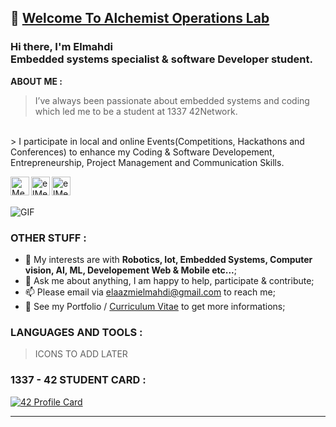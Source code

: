 ## 👋 [Welcome To Alchemist Operations Lab](https://github.com/Alcheemiist/Alcheemiist)

### Hi there, I'm Elmahdi <br> Embedded systems specialist & software Developer student.

**ABOUT ME :**

 > I’ve always been passionate about embedded systems and coding which led me to be a student at 1337 42Network.
 <br>
 > I participate in local and online Events(Competitions, Hackathons and Conferences) to enhance my Coding & Software Developement, Entrepreneurship, Project  Management and   Communication  Skills.


<a  href="https://www.linkedin.com/in/elmahdielaazmi/"><img  align="left"  alt="Mehdi's LinkdeIn"  width="30px"  src="https://cdn.jsdelivr.net/npm/simple-icons@v3/icons/linkedin.svg"/>
</a>

<a  href="https://www.instagram.com/elmahdielaazmi/">
<img  align="left"  alt="elMehdi's Instagram"  width="30px"  src="https://cdn.jsdelivr.net/npm/simple-icons@v3/icons/instagram.svg"  />
</a>

<a  href="https://www.facebook.com/elmahdielaazmi">
<img  align="left"  alt="elMehdi's facebook"  width="30px"  src="https://cdn.jsdelivr.net/npm/simple-icons@v3/icons/facebook.svg"  />
</a>

<br>
<br>

<img  align="center
"  alt="GIF"  src="https://i.pinimg.com/originals/68/f3/ff/68f3ff8ddc1699f6234abee4e1d58dd9.gif"  />

### OTHER STUFF :

- 🤔 My interests are with **Robotics, Iot, Embedded Systems, Computer vision, AI, ML, Developement Web & Mobile etc...**; 
- 💬 Ask me about anything, I am happy to help, participate & contribute;
- 📫 Please email via elaazmielmahdi@gmail.com to reach me;
- 📝 See my Portfolio / [Curriculum Vitae](https://www.eelaazmi.me) to get more informations;

### LANGUAGES AND TOOLS :

 > ICONS TO ADD LATER 
 
### 1337 - 42 STUDENT CARD :

[![42 Profile Card](https://1337-readme.vercel.app/api/profile?cursus=42&dark=true&login=eelaazmi)](https://github.com/mohouyizme/1337-readme)
</p>

--- 
